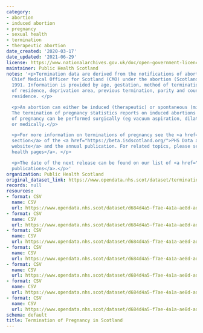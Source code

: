 ```yaml
---
category:
- abortion
- induced abortion
- pregnancy
- sexual health
- termination
- therapeutic abortion
date_created: '2020-03-17'
date_updated: '2021-06-29'
license: https://www.nationalarchives.gov.uk/doc/open-government-licence/version/3/
maintainer: Public Health Scotland
notes: '<p>Termination data are derived from the notifications of abortion to the
  Chief Medical Officer for Scotland (CMO) under the abortion (Scotland) regulations
  1991. Information is provided by age, gestation, method of termination, NHS board
  of residence, deprivation area, previous termination, parity and council area of
  residence. </p>

  <p>An abortion can either be induced (therapeutic) or spontaneous (miscarriage).
  The termination of pregnancy statistics reports on induced abortions only. A termination
  of pregnancy can be performed surgically (eg vacuum aspiration, dilation and curettage)
  or medically.</p>

  <p>For more information on terminations of pregnancy see the <a href="https://beta.isdscotland.org/find-publications-and-data/population-health/sexual-health/termination-of-pregnancy-statistics/">terminations
  section</a> of the <a href="https://beta.isdscotland.org/">PHS Data and Intelligence
  website</a> and the annual publication. For related topics, please see the <a href="https://beta.isdscotland.org/find-publications-and-data/population-health/sexual-health/">sexual
  health pages</a>. </p>

  <p>The date of the next release can be found on our list of <a href="https://publichealthscotland.scot/publications/forthcoming-publications/">forthcoming
  publications</a>.</p>'
organization: Public Health Scotland
original_dataset_link: https://www.opendata.nhs.scot/dataset/termination-of-pregnancy-in-scotland
records: null
resources:
- format: CSV
  name: CSV
  url: https://www.opendata.nhs.scot/dataset/d684d4a5-f7ae-4a1a-ae8d-adf55304274e/resource/342f9627-dfdd-41f5-a27c-0a3c7bcb8672/download/top_open_data_table1.csv
- format: CSV
  name: CSV
  url: https://www.opendata.nhs.scot/dataset/d684d4a5-f7ae-4a1a-ae8d-adf55304274e/resource/09542b6e-2281-42d3-86c2-10aadeee4350/download/top_open_data_table2.csv
- format: CSV
  name: CSV
  url: https://www.opendata.nhs.scot/dataset/d684d4a5-f7ae-4a1a-ae8d-adf55304274e/resource/1c7e5dbb-a46e-46cc-9e72-2ac5c6b062eb/download/top_open_data_table3.csv
- format: CSV
  name: CSV
  url: https://www.opendata.nhs.scot/dataset/d684d4a5-f7ae-4a1a-ae8d-adf55304274e/resource/7ef75a65-99ad-43e9-a37f-99a0d795655b/download/top_open_data_table4.csv
- format: CSV
  name: CSV
  url: https://www.opendata.nhs.scot/dataset/d684d4a5-f7ae-4a1a-ae8d-adf55304274e/resource/6d4ffcb0-5bb3-4d7d-9e52-56b5bfb793f1/download/top_open_data_table5.csv
- format: CSV
  name: CSV
  url: https://www.opendata.nhs.scot/dataset/d684d4a5-f7ae-4a1a-ae8d-adf55304274e/resource/50e0b4f2-1c5a-4a05-96e9-e4e8ccf6e17d/download/top_open_data_table6.csv
- format: CSV
  name: CSV
  url: https://www.opendata.nhs.scot/dataset/d684d4a5-f7ae-4a1a-ae8d-adf55304274e/resource/30bd356b-81c8-46a7-a1d6-5ce992f5c5cb/download/top_open_data_table7.csv
schema: default
title: Termination of Pregnancy in Scotland
---
```

